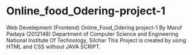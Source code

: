 # Online_food_Odering-project-1
Web Develepment (Frontend) Online_Food_Odering project-1
By Maruf Padaya (2012148) Department of Computer Science and Engineering
National Institute Of Technology, Silchar
This Project is created by using HTML and CSS without JAVA SCRIPT.
